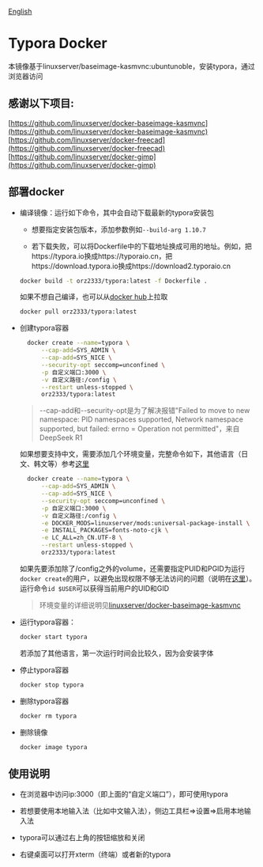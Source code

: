 [English](./README-en.md)

# Typora Docker

本镜像基于linuxserver/baseimage-kasmvnc:ubuntunoble，安装typora，通过浏览器访问

## 感谢以下项目:

[https://github.com/linuxserver/docker-baseimage-kasmvnc](https://github.com/linuxserver/docker-baseimage-kasmvnc)                
[https://github.com/linuxserver/docker-freecad](https://github.com/linuxserver/docker-freecad)  
[https://github.com/linuxserver/docker-gimp](https://github.com/linuxserver/docker-gimp)


## 部署docker

- 编译镜像：运行如下命令，其中会自动下载最新的typora安装包
  
  - 想要指定安装包版本，添加参数例如`--build-arg 1.10.7`
  
  - 若下载失败，可以将Dockerfile中的下载地址换成可用的地址。例如，把https://typora.io换成https://typoraio.cn，把https://download.typora.io换成https://download2.typoraio.cn

  ```sh
  docker build -t orz2333/typora:latest -f Dockerfile .
  ```

  如果不想自己编译，也可以从[docker hub](https://hub.docker.com/repository/docker/orz2333/typora)上拉取

  ```bash
  docker pull orz2333/typora:latest
  ```

- 创建typora容器

  ```bash
    docker create --name=typora \
        --cap-add=SYS_ADMIN \
        --cap-add=SYS_NICE \
        --security-opt seccomp=unconfined \
        -p 自定义端口:3000 \
        -v 自定义路径:/config \
        --restart unless-stopped \
        orz2333/typora:latest
  ```

  > --cap-add和--security-opt是为了解决报错"Failed to move to new namespace: PID namespaces supported, Network namespace supported, but failed: errno = Operation not permitted"，来自DeepSeek R1

  如果想要支持中文，需要添加几个环境变量，完整命令如下，其他语言（日文、韩文等）参考[这里](https://github.com/linuxserver/docker-baseimage-kasmvnc/tree/master?tab=readme-ov-file#language-support---internationalization)

  ```bash
    docker create --name=typora \
        --cap-add=SYS_ADMIN \
        --cap-add=SYS_NICE \
        --security-opt seccomp=unconfined \
        -p 自定义端口:3000 \
        -v 自定义路径:/config \
        -e DOCKER_MODS=linuxserver/mods:universal-package-install \
        -e INSTALL_PACKAGES=fonts-noto-cjk \
        -e LC_ALL=zh_CN.UTF-8 \
        --restart unless-stopped \
        orz2333/typora:latest
  ```

  如果先要添加除了/config之外的volume，还需要指定PUID和PGID为运行`docker create`的用户，以避免出现权限不够无法访问的问题（说明在[这里](https://github.com/linuxserver/docker-freecad?tab=readme-ov-file#user--group-identifiers)）。运行命令`id $USER`可以获得当前用户的UID和GID

  > 环境变量的详细说明见[linuxserver/docker-baseimage-kasmvnc](https://github.com/linuxserver/docker-baseimage-kasmvnc/tree/master?tab=readme-ov-file#options)

- 运行typora容器：

  ```bash
  docker start typora
  ```

  若添加了其他语言，第一次运行时间会比较久，因为会安装字体

- 停止typora容器

  ```bash
  docker stop typora
  ```

- 删除typora容器

  ```bash
  docker rm typora
  ```

- 删除镜像

  ```bash
  docker image typora
  ```

## 使用说明

- 在浏览器中访问ip:3000（即上面的“自定义端口”），即可使用typora
  
- 若想要使用本地输入法（比如中文输入法），侧边工具栏=>设置=>启用本地输入法

- typora可以通过右上角的按钮缩放和关闭

- 右键桌面可以打开xterm（终端）或者新的typora